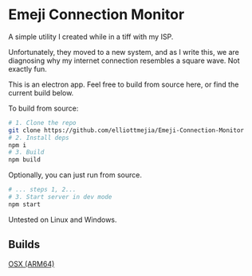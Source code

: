 # Emeji Connection Monitor

A simple utility I created while in a tiff with my ISP.

Unfortunately, they moved to a new system, and as I write this, we are diagnosing why my internet connection resembles a square wave. Not exactly fun.

This is an electron app. Feel free to build from source here, or find the current build below.

To build from source:
```bash
# 1. Clone the repo
git clone https://github.com/elliottmejia/Emeji-Connection-Monitor
# 2. Install deps
npm i
# 3. Build
npm build
```
Optionally, you can just run from source.
```bash
# ... steps 1, 2...
# 3. Start server in dev mode
npm start
```

Untested on Linux and Windows.

## Builds

[OSX (ARM64)](https://www.dropbox.com/scl/fi/nn3dqvy23rp77qoadbxpj/Emeji-Connection-Monitor-1.0.0-arm64.dmg?rlkey=6o9ldd9lp9twuynodulhs63gb&dl=0)
